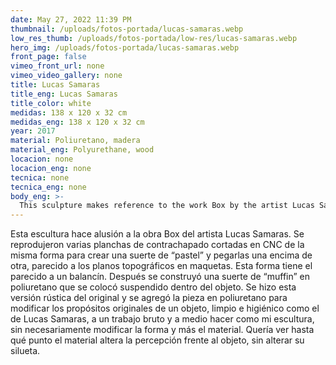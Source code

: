 ```yaml
---
date: May 27, 2022 11:39 PM
thumbnail: /uploads/fotos-portada/lucas-samaras.webp
low_res_thumb: /uploads/fotos-portada/low-res/lucas-samaras.webp
hero_img: /uploads/fotos-portada/lucas-samaras.webp
front_page: false
vimeo_front_url: none
vimeo_video_gallery: none
title: Lucas Samaras
title_eng: Lucas Samaras
title_color: white
medidas: 138 x 120 x 32 cm
medidas_eng: 138 x 120 x 32 cm
year: 2017
material: Poliuretano, madera
material_eng: Polyurethane, wood
locacion: none
locacion_eng: none
tecnica: none
tecnica_eng: none
body_eng: >-
  This sculpture makes reference to the work Box by the artist Lucas Samaras. Many plates of plywood were cut with CNC with the same shape and reproduced.  Afterwards, they were pasted one on top of the other like a “cake”, resembling topographic models in plans. This shape has a resemblance to a rocker.  I built a sort of “muffin” in polyurethane that was placed suspended inside the object.  This rustic version of the original was made, adding the piece in polyurethane to modify the original purposes of the object, clean and hygienic as in Lucas Samarase's Box, to a coarse and half-done sculpture as mine, without necessarily altering the shape, but the material.  I wanted to see to what extent the material alters the perception of the object, without interfering with its silhouette.
---
```

Esta escultura hace alusión a la obra Box del artista Lucas Samaras.  Se reprodujeron varias planchas de contrachapado cortadas en CNC de la misma forma para crear una suerte de “pastel” y pegarlas una encima de otra, parecido a los planos topográficos en maquetas.  Esta forma tiene el parecido a un balancín. Después se construyó una suerte de “muffin” en poliuretano que se colocó suspendido dentro del objeto.  Se hizo esta versión rústica del original y se agregó la pieza en poliuretano para modificar los propósitos originales de un objeto, limpio e higiénico como el de Lucas Samaras, a un trabajo bruto y a medio hacer como mi escultura, sin necesariamente modificar la forma y más el material.  Quería ver hasta qué punto el material altera la percepción frente al objeto, sin alterar su silueta.